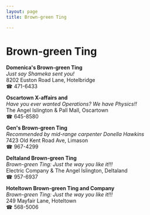 ```yaml
---
layout: page 
title: Brown-green Ting

---
```



# Brown-green Ting


 **Domenica's Brown-green Ting**  
_Just say Shameka sent you!_  
8202 Euston Road Lane, Hotelbridge  
☎ 471-6433

**Oscartown X-affairs and**  
_Have you ever wanted Operations? We have Physics!!_  
The Angel Islington & Pall Mall, Oscartown  
☎ 645-8580

**Gen's Brown-green Ting**  
_Recommended by mid-range carpenter Donella Hawkins_  
7423 Old Kent Road Ave, Limason  
☎ 967-4299

**Deltaland Brown-green Ting**  
_Brown-green Ting: Just the way you like it!!!_  
Electric Company & The Angel Islington, Deltaland  
☎ 957-6937

**Hoteltown Brown-green Ting and Company**  
_Brown-green Ting: Just the way you like it!!!_  
249 Mayfair Lane, Hoteltown  
☎ 568-5006

